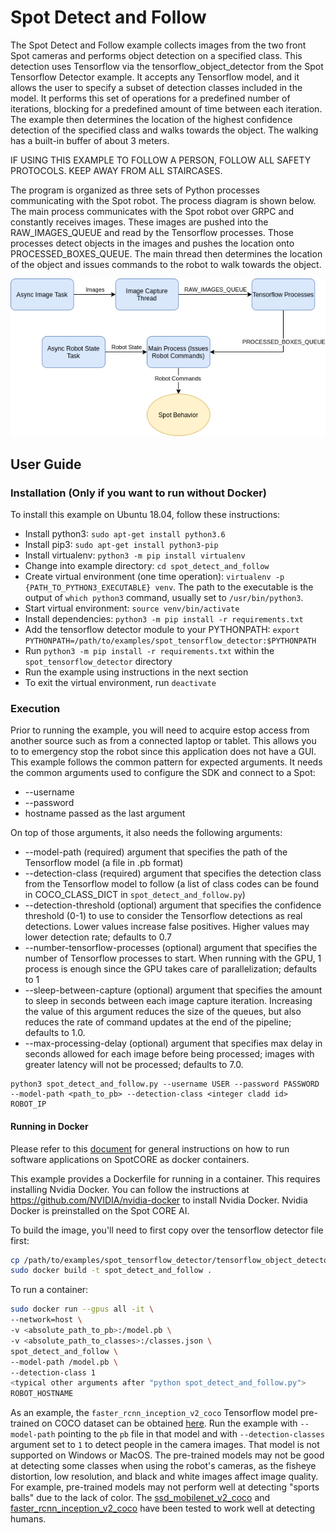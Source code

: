 <!--
Copyright (c) 2021 Boston Dynamics, Inc.  All rights reserved.

Downloading, reproducing, distributing or otherwise using the SDK Software
is subject to the terms and conditions of the Boston Dynamics Software
Development Kit License (20191101-BDSDK-SL).
-->

# Spot Detect and Follow

The Spot Detect and Follow example collects images from the two front Spot cameras and performs object detection on a specified class. This detection uses Tensorflow via the tensorflow_object_detector from the Spot Tensorflow Detector example. It accepts any Tensorflow model, and it allows the user to specify a subset of detection classes included in the model. It performs this set of operations for a predefined number of iterations, blocking for a predefined amount of time between each iteration. The example then determines the location of the highest confidence detection of the specified class and walks towards the object. The walking has a built-in buffer of about 3 meters.

IF USING THIS EXAMPLE TO FOLLOW A PERSON, FOLLOW ALL SAFETY PROTOCOLS. KEEP AWAY FROM ALL STAIRCASES.

The program is organized as three sets of Python processes communicating with the Spot robot. The process diagram is shown below. The main process communicates with the Spot robot over GRPC and constantly receives images. These images are pushed into the RAW_IMAGES_QUEUE and read by the Tensorflow processes. Those processes detect objects in the images and pushes the location onto PROCESSED_BOXES_QUEUE. The main thread then determines the location of the object and issues commands to the robot to walk towards the object.

<img src="documentation/Detect_and_Follow.png" alt="Process Diagram" width="800"/>

## User Guide
### Installation (Only if you want to run without Docker)
To install this example on Ubuntu 18.04, follow these instructions:
- Install python3: `sudo apt-get install python3.6`
- Install pip3: `sudo apt-get install python3-pip`
- Install virtualenv: `python3 -m pip install virtualenv`
- Change into example directory: `cd spot_detect_and_follow`
- Create virtual environment (one time operation): `virtualenv -p {PATH_TO_PYTHON3_EXECUTABLE} venv`. The path to the executable is the output of `which python3` command, usually set to `/usr/bin/python3`.
- Start virtual environment: `source venv/bin/activate`
- Install dependencies: `python3 -m pip install -r requirements.txt`
- Add the tensorflow detector module to your PYTHONPATH: `export PYTHONPATH=/path/to/examples/spot_tensorflow_detector:$PYTHONPATH`
- Run `python3 -m pip install -r requirements.txt` within the `spot_tensorflow_detector` directory
- Run the example using instructions in the next section
- To exit the virtual environment, run `deactivate`

### Execution
Prior to running the example, you will need to acquire estop access from another source such as from a connected laptop or tablet. This allows you to to emergency stop the robot since this application does not have a GUI.
This example follows the common pattern for expected arguments. It needs the common arguments used to configure the SDK and connect to a Spot:
- --username 
- --password 
- hostname passed as the last argument

On top of those arguments, it also needs the following arguments:
- --model-path (required) argument that specifies the path of the Tensorflow model (a file in .pb format)
- --detection-class (required) argument that specifies the detection class from the Tensorflow model to follow (a list of class codes can be found in COCO_CLASS_DICT in `spot_detect_and_follow.py`)
- --detection-threshold (optional) argument that specifies the confidence threshold (0-1) to use to consider the Tensorflow detections as real detections. Lower values increase false positives. Higher values may lower detection rate; defaults to 0.7
- --number-tensorflow-processes (optional) argument that specifies the number of Tensorflow processes to start. When running with the GPU, 1 process is enough since the GPU takes care of parallelization; defaults to 1
- --sleep-between-capture (optional) argument that specifies the amount to sleep in seconds between each image capture iteration. Increasing the value of this argument reduces the size of the queues, but also reduces the rate of command updates at the end of the pipeline; defaults to 1.0.
- --max-processing-delay (optional) argument that specifies max delay in seconds allowed for each image before being processed; images with greater latency will not be processed; defaults to 7.0.

```
python3 spot_detect_and_follow.py --username USER --password PASSWORD --model-path <path_to_pb> --detection-class <integer cladd id> ROBOT_IP
```

#### Running in Docker
Please refer to this [document](../../../docs/payload/docker_containers.md) for general instructions on how to run software applications on SpotCORE as docker containers.

This example provides a Dockerfile for running in a container. This requires installing Nvidia Docker.
You can follow the instructions at https://github.com/NVIDIA/nvidia-docker to install Nvidia Docker.
Nvidia Docker is preinstalled on the Spot CORE AI.

To build the image, you'll need to first copy over the tensorflow detector file first:
```sh
cp /path/to/examples/spot_tensorflow_detector/tensorflow_object_detector.py .
sudo docker build -t spot_detect_and_follow .
```

To run a container:
```sh
sudo docker run --gpus all -it \
--network=host \
-v <absolute_path_to_pb>:/model.pb \
-v <absolute_path_to_classes>:/classes.json \
spot_detect_and_follow \
--model-path /model.pb \
--detection-class 1
<typical other arguments after "python spot_detect_and_follow.py">
ROBOT_HOSTNAME
```

As an example, the `faster_rcnn_inception_v2_coco` Tensorflow model pre-trained on COCO dataset can be obtained [here](http://download.tensorflow.org/models/object_detection/faster_rcnn_inception_v2_coco_2018_01_28.tar.gz). Run the example with `--model-path` pointing to the `pb` file in that model and with `--detection-classes` argument set to `1` to detect people in the camera images. That model is not supported on Windows or MacOS.
The pre-trained models may not be good at detecting some classes when using the robot's cameras, as the fisheye distortion, low resolution, and black and white images affect image quality. For example, pre-trained models may not perform well at detecting "sports balls" due to the lack of color. The [ssd_mobilenet_v2_coco](http://download.tensorflow.org/models/object_detection/ssd_mobilenet_v2_coco_2018_03_29.tar.gz) and [faster_rcnn_inception_v2_coco](http://download.tensorflow.org/models/object_detection/faster_rcnn_inception_v2_coco_2018_01_28.tar.gz) have been tested to work well at detecting humans.